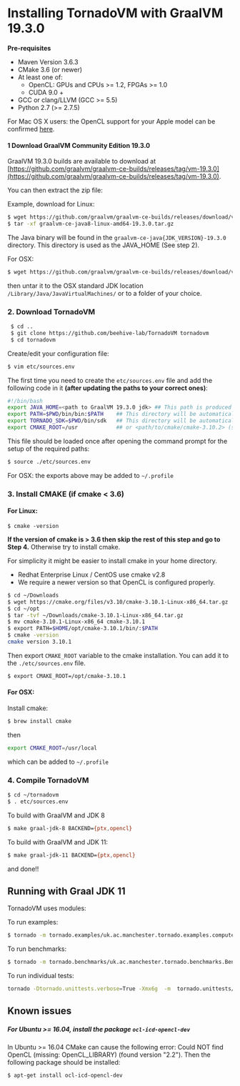# Installing TornadoVM with GraalVM 19.3.0

**Pre-requisites**

  * Maven Version 3.6.3
  * CMake 3.6 (or newer)
  * At least one of:
    * OpenCL: GPUs and CPUs >= 1.2, FPGAs >= 1.0
    * CUDA 9.0 +
  * GCC or clang/LLVM (GCC >= 5.5)
  * Python 2.7 (>= 2.7.5)

  For Mac OS X users: the OpenCL support for your Apple model can be confirmed [here](https://support.apple.com/en-gb/HT202823).


#### 1 Download GraalVM Community Edition 19.3.0

GraalVM 19.3.0 builds are available to download at [https://github.com/graalvm/graalvm-ce-builds/releases/tag/vm-19.3.0](https://github.com/graalvm/graalvm-ce-builds/releases/tag/vm-19.3.0).

You can then extract the zip file:

Example, download for Linux:
```bash
$ wget https://github.com/graalvm/graalvm-ce-builds/releases/download/vm-19.3.0/graalvm-ce-java8-linux-amd64-19.3.0.tar.gz
$ tar -xf graalvm-ce-java8-linux-amd64-19.3.0.tar.gz
```
The Java binary will be found in the `graalvm-ce-java{JDK_VERSION}-19.3.0` directory. This directory is used as the JAVA_HOME (See step 2).


For OSX:
```bash
$ wget https://github.com/graalvm/graalvm-ce-builds/releases/download/vm-19.3.0/graalvm-ce-java11-darwin-amd64-19.3.0.tar.gz
```
then untar it to the OSX standard JDK location `/Library/Java/JavaVirtualMachines/` or to a folder of your choice.


### 2. Download TornadoVM

```bash
 $ cd ..
 $ git clone https://github.com/beehive-lab/TornadoVM tornadovm
 $ cd tornadovm
```

Create/edit your configuration file:
```bash
$ vim etc/sources.env
```

The first time you need to create the `etc/sources.env` file and add the following code in it **(after updating the paths to your correct ones)**:

```bash
#!/bin/bash
export JAVA_HOME=<path to GraalVM 19.3.0 jdk> ## This path is produced in Step 1
export PATH=$PWD/bin/bin:$PATH    ## This directory will be automatically generated during Tornado compilation
export TORNADO_SDK=$PWD/bin/sdk   ## This directory will be automatically generated during Tornado compilation
export CMAKE_ROOT=/usr            ## or <path/to/cmake/cmake-3.10.2> (see step 4)
```

This file should be loaded once after opening the command prompt for the setup of the required paths:

```bash
$ source ./etc/sources.env
```
For OSX: the exports above may be added to `~/.profile`

### 3. Install CMAKE (if cmake < 3.6)

#### For Linux:
```
$ cmake -version
```

**If the version of cmake is > 3.6 then skip the rest of this step and go to Step 4.**
Otherwise try to install cmake.

For simplicity it might be easier to install cmake in your home directory.
  * Redhat Enterprise Linux / CentOS use cmake v2.8
  * We require a newer version so that OpenCL is configured properly.

```bash
$ cd ~/Downloads
$ wget https://cmake.org/files/v3.10/cmake-3.10.1-Linux-x86_64.tar.gz
$ cd ~/opt
$ tar -tvf ~/Downloads/cmake-3.10.1-Linux-x86_64.tar.gz
$ mv cmake-3.10.1-Linux-x86_64 cmake-3.10.1
$ export PATH=$HOME/opt/cmake-3.10.1/bin/:$PATH
$ cmake -version
cmake version 3.10.1
```

Then export `CMAKE_ROOT` variable to the cmake installation. You can add it to the `./etc/sources.env` file.

```bash
$ export CMAKE_ROOT=/opt/cmake-3.10.1
```

#### For OSX:

Install cmake:
```bash
$ brew install cmake
```
then

```bash
export CMAKE_ROOT=/usr/local
```
which can be added to `~/.profile`

### 4. Compile TornadoVM

```bash
$ cd ~/tornadovm
$ . etc/sources.env
```

To build with GraalVM and JDK 8

```bash
$ make graal-jdk-8 BACKEND={ptx,opencl}
```

To build with GraalVM and JDK 11:

```bash
$ make graal-jdk-11 BACKEND={ptx,opencl}
```

and done!!


## Running with Graal JDK 11


TornadoVM uses modules:

To run examples:

```bash
$ tornado -m tornado.examples/uk.ac.manchester.tornado.examples.compute.MatrixMultiplication2D 512
```

To run benchmarks:

```bash
$ tornado -m tornado.benchmarks/uk.ac.manchester.tornado.benchmarks.BenchmarkRunner dft
```

To run individual tests:

```bash
tornado -Dtornado.unittests.verbose=True -Xmx6g  -m  tornado.unittests/uk.ac.manchester.tornado.unittests.tools.TornadoTestRunner uk.ac.manchester.tornado.unittests.arrays.TestArrays
```


## Known issues

##### For Ubuntu >= 16.04, install the package  `ocl-icd-opencl-dev`

In Ubuntu >= 16.04 CMake can cause the following error:  Could NOT find OpenCL (missing: OpenCL_LIBRARY) (found version "2.2"). Then the following package should be installed:

```bash
$ apt-get install ocl-icd-opencl-dev
```
